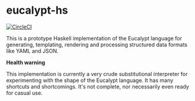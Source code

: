 # eucalypt-hs

[![CircleCI](https://circleci.com/gh/curvelogic/eucalypt-hs.svg?style=svg&circle-token=97ae77777028be6a88a53b23b78d5c858a49ef33)](https://circleci.com/gh/curvelogic/eucalypt-hs)

This is a prototype Haskell implementation of the Eucalypt language
for generating, templating, rendering and processing structured data
formats like YAML and JSON.

**Health warning**

This implementation is currently a very crude substitutional
interpreter for experimenting with the shape of the Eucalypt language.
It has many shortcuts and shortcomings. It's not complete, nor
necessarily even ready for casual use.
